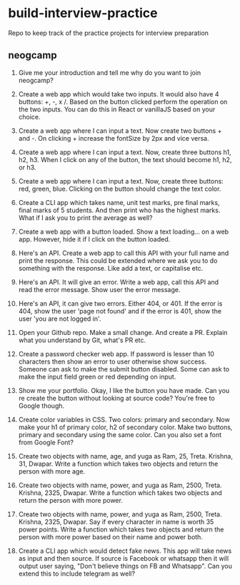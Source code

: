 # build-interview-practice

Repo to keep track of the practice projects for interview preparation

## neogcamp

1.  Give me your introduction and tell me why do you want to join neogcamp?
2.  Create a web app which would take two inputs. It would also have 4 buttons: +, -, x /. Based on the button clicked perform the operation on the two inputs. You can do this in React or vanillaJS based on your choice.

3. Create a web app where I can input a text. Now create two buttons + and -. On clicking + increase the fontSize by 2px and vice versa.

4. Create a web app where I can input a text. Now, create three buttons h1, h2, h3. When I click on any of the button, the text should become h1, h2, or h3.

5. Create a web app where I can input a text. Now, create three buttons: red, green, blue. Clicking on the button should change the text color.

6. Create a CLI app which takes name, unit test marks, pre final marks, final marks of 5 students. And then print who has the highest marks. What if I ask you to print the average as well?

7. Create a web app with a button loaded. Show a text loading... on a web app. However, hide it if I click on the button loaded.

8. Here's an API. Create a web app to call this API with your full name and print the response. This could be extended where we ask you to do something with the response. Like add a text, or capitalise etc.

9. Here's an API. It will give an error. Write a web app, call this API and read the error message. Show user the error message.

10. Here's an API, it can give two errors. Either 404, or 401. If the error is 404, show the user 'page not found' and if the error is 401, show the user 'you are not logged in'.

11. Open your Github repo. Make a small change. And create a PR. Explain what you understand by Git, what's PR etc.

12. Create a password checker web app. If password is lesser than 10 characters then show an error to user otherwise show success. Someone can ask to make the submit button disabled. Some can ask to make the input field green or red depending on input.

13. Show me your portfolio. Okay, I like the button you have made. Can you re create the button without looking at source code? You're free to Google though.

14. Create color variables in CSS. Two colors: primary and secondary. Now make your h1 of primary color, h2 of secondary color. Make two buttons, primary and secondary using the same color. Can you also set a font from Google Font?

15. Create two objects with name, age, and yuga as Ram, 25, Treta. Krishna, 31, Dwapar. Write a function which takes two objects and return the person with more age.

16. Create two objects with name, power, and yuga as Ram, 2500, Treta. Krishna, 2325, Dwapar. Write a function which takes two objects and return the person with more power.

17. Create two objects with name, power, and yuga as Ram, 2500, Treta. Krishna, 2325, Dwapar. Say if every character in name is worth 35 power points. Write a function which takes two objects and return the person with more power based on their name and power both.

18. Create a CLI app which would detect fake news. This app will take news as input and then source. If source is Facebook or whatsapp then it will output user saying, "Don't believe things on FB and Whatsapp". Can you extend this to include telegram as well?
